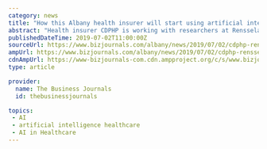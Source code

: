 ```yaml
---
category: news
title: "How this Albany health insurer will start using artificial intelligence"
abstract: "Health insurer CDPHP is working with researchers at Rensselaer Polytechnic Institute to use artificial intelligence to figure ... The research could have huge implications in health care, as Bennett sees it. \"This general capability is a huge need."
publishedDateTime: 2019-07-02T11:00:00Z
sourceUrl: https://www.bizjournals.com/albany/news/2019/07/02/cdphp-rensselaer-polytechnic-institute-ai.html
ampUrl: https://www.bizjournals.com/albany/news/2019/07/02/cdphp-rensselaer-polytechnic-institute-ai.amp.html
cdnAmpUrl: https://www-bizjournals-com.cdn.ampproject.org/c/s/www.bizjournals.com/albany/news/2019/07/02/cdphp-rensselaer-polytechnic-institute-ai.amp.html
type: article

provider:
  name: The Business Journals
  id: thebusinessjournals

topics:
 - AI
 - artificial intelligence healthcare
 - AI in Healthcare
---
```

